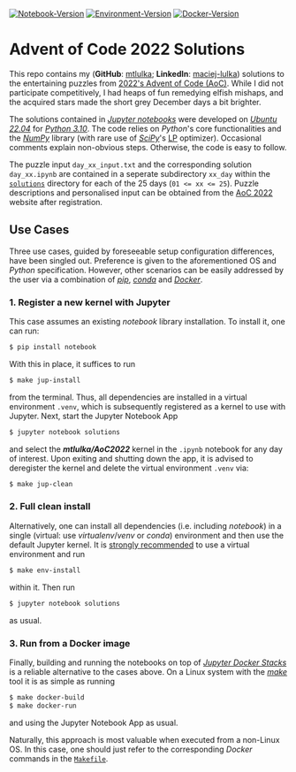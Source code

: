 [![Notebook-Version](https://github.com/mtlulka/AoC2022/actions/workflows/makefile.yml/badge.svg)](https://github.com/mtlulka/AoC2022/actions/workflows/makefile.yml)
[![Environment-Version](https://github.com/mtlulka/AoC2022/actions/workflows/env_makefile.yml/badge.svg)](https://github.com/mtlulka/AoC2022/actions/workflows/env_makefile.yml)
[![Docker-Version](https://github.com/mtlulka/AoC2022/actions/workflows/docker-image.yml/badge.svg)](https://github.com/mtlulka/AoC2022/actions/workflows/docker-image.yml)

# Advent of Code 2022 Solutions

This repo contains my (**GitHub**: [mtlulka](https://github.com/mtlulka);  **LinkedIn**: [maciej-lulka](https://linkedin.com/in/maciej-lulka)) solutions to the entertaining puzzles from [2022's Advent of Code (AoC)](https://adventofcode.com/2022/about).
While I did not participate competitively, I had heaps of fun remedying elfish mishaps, and the acquired stars made the short grey December days a bit brighter.

The solutions contained in [*Jupyter notebooks*](http://jupyter.org/) were developed on [*Ubuntu 22.04*](https://ubuntu.com/) for [*Python 3.10*](https://www.python.org/).
The code relies on *Python*'s core functionalities and the [*NumPy*](https://numpy.org/) library (with rare use of [*SciPy*](https://scipy.org/)'s [LP](https://en.wikipedia.org/wiki/Linear_programming) optimizer).
Occasional comments explain non-obvious steps. Otherwise, the code is easy to follow.

The puzzle input `day_xx_input.txt` and the corresponding solution `day_xx.ipynb` are contained in a seperate subdirectory `xx_day` within the [`solutions`](solutions) directory for each of the 25 days (`01 <= xx <= 25`). Puzzle descriptions and personalised input can be obtained from the [AoC 2022](https://adventofcode.com/2022) website after registration.

## Use Cases

Three use cases, guided by foreseeable setup configuration differences, have been singled out.
Preference is given to the aforementioned OS and *Python* specification.
However, other scenarios can be easily addressed by the user via a combination of [*pip*](https://pip.pypa.io/), [*conda*](https://docs.conda.io/) and [*Docker*](https://www.docker.com/).

### 1. Register a new kernel with Jupyter

This case assumes an existing *notebook* library installation. To install it, one can run:

```sh
$ pip install notebook
```

With this in place, it suffices to run
```sh
$ make jup-install
```
from the terminal.
Thus, all dependencies are installed in a virtual environment `.venv`, which is subsequently registered as a kernel to use with Jupyter.
Next, start the Jupyter Notebook App
```sh
$ jupyter notebook solutions
```
and select the ***mtlulka/AoC2022*** kernel in the `.ipynb` notebook for any day of interest.
Upon exiting and shutting down the app, it is advised to deregister the kernel and delete the virtual environment `.venv` via:

```sh
$ make jup-clean
```

### 2. Full clean install

Alternatively, one can install all dependencies (i.e. including *notebook*) in a single (virtual: use *virtualenv*/*venv* or *conda*) environment and then use the default Jupyter kernel.
 It is <ins>strongly recommended</ins> to use a virtual environment and run
```sh
$ make env-install
```
within it.
Then run
```sh
$ jupyter notebook solutions
```
as usual.

### 3. Run from a Docker image

Finally, building and running the notebooks on top of [*Jupyter Docker Stacks*](https://jupyter-docker-stacks.readthedocs.io/) is a reliable alternative to the cases above.
On a Linux system with the [*make*](https://www.gnu.org/software/make/) tool it is as simple as running
```sh
$ make docker-build
$ make docker-run
```
and using the Jupyter Notebook App as usual.

Naturally, this approach is most valuable when executed from a non-Linux OS.
In this case, one should just refer to the corresponding *Docker* commands in the [`Makefile`](Makefile).
